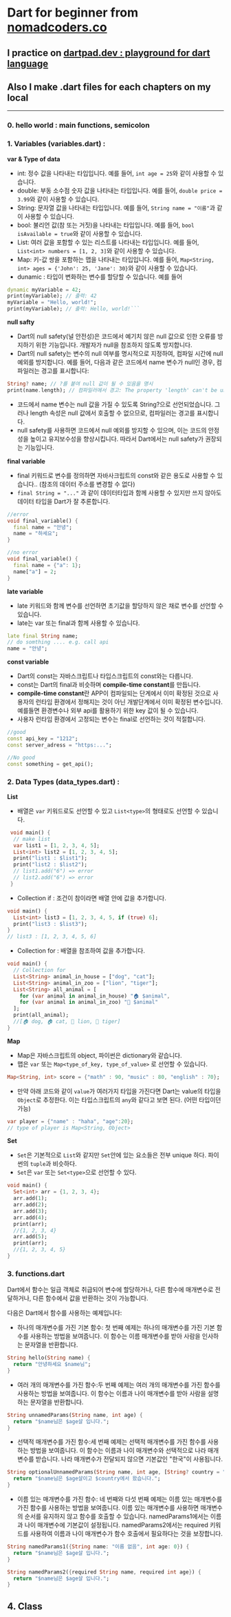 # Dart for beginner from [nomadcoders.co](https://nomadcoders.co/dart-for-beginners/lectures/4092)

## I practice on [dartpad.dev : playground for dart language](https://dartpad.dev/?)

## Also I make .dart files for each chapters on my local

<hr />

### 0. hello world : main functions, semicolon

### 1. Variables (variables.dart) :

**var & Type of data**

- int: 정수 값을 나타내는 타입입니다. 예를 들어, `int age = 25`와 같이 사용할 수 있습니다.
- double: 부동 소수점 숫자 값을 나타내는 타입입니다. 예를 들어, `double price = 3.99`와 같이 사용할 수 있습니다.
- String: 문자열 값을 나타내는 타입입니다. 예를 들어, `String name = "이름"`과 같이 사용할 수 있습니다.
- bool: 불리언 값(참 또는 거짓)을 나타내는 타입입니다. 예를 들어, `bool isAvailable = true`와 같이 사용할 수 있습니다.
- List: 여러 값을 포함할 수 있는 리스트를 나타내는 타입입니다. 예를 들어, `List<int> numbers = [1, 2, 3]`와 같이 사용할 수 있습니다.
- Map: 키-값 쌍을 포함하는 맵을 나타내는 타입입니다. 예를 들어, `Map<String, int> ages = {'John': 25, 'Jane': 30}`와 같이 사용할 수 있습니다.
- dunamic : 타입이 변화하는 변수를 할당할 수 있습니다. 예를 들어

````dart
dynamic myVariable = 42;
print(myVariable); // 출력: 42
myVariable = "Hello, world!";
print(myVariable); // 출력: Hello, world!```
````

**null safty**

- Dart의 null safety(널 안전성)은 코드에서 예기치 않은 null 값으로 인한 오류를 방지하기 위한 기능입니다. 개발자가 null을 참조하지 않도록 방지합니다.
- Dart의 null safety는 변수의 null 여부를 명시적으로 지정하여, 컴파일 시간에 null 예외를 방지합니다. 예를 들어, 다음과 같은 코드에서 name 변수가 null인 경우, 컴파일러는 경고를 표시합니다:

```dart
String? name; // ?를 붙여 null 값이 될 수 있음을 명시
print(name.length); // 컴파일러에서 경고: The property 'length' can't be unconditionally accessed because the receiver can be 'null'.
```

- 코드에서 name 변수는 null 값을 가질 수 있도록 String?으로 선언되었습니다. 그러나 length 속성은 null 값에서 호출할 수 없으므로, 컴파일러는 경고를 표시합니다.
- null safety를 사용하면 코드에서 null 예외를 방지할 수 있으며, 이는 코드의 안정성을 높이고 유지보수성을 향상시킵니다. 따라서 Dart에서는 null safety가 권장되는 기능입니다.

**final variable**

- final 키워드로 변수를 정의하면 자바사크립트의 const와 같은 용도로 사용할 수 있습니다.. (참조의 데이터 주소를 변경할 수 없다)
- `final String = "..."` 과 같이 데이터타입과 함께 사용할 수 있지만 쓰지 않아도 데이터 타입을 Dart가 잘 추론합니다.

```dart
//error
void final_variable() {
  final name = "안녕";
  name = "하세요";
}

//no error
void final_variable() {
  final name = {"a": 1};
  name["a"] = 2;
}
```

**late variable**

- late 키워드와 함께 변수를 선언하면 초기값을 할당하지 않은 채로 변수를 선언할 수 있습니다.
- late는 var 또는 final과 함께 사용할 수 있습니다.

```dart
late final String name;
// do somthing .... e.g. call api
name = "안녕";
```

**const variable**

- Dart의 const는 자바스크립트나 타입스크립트의 const와는 다릅니다.
- const는 Dart의 final과 비슷하며 **compile-time constant**를 만듭니다.
- **compile-time constant**란 APP이 컴파일되는 단계에서 이미 확정된 것으로 사용자의 런타임 환경에서 정해지는 것이 아닌 개발단계에서 이미 확정된 변수입니다. 예를들면 환경변수나 외부 api를 활용하기 위한 key 값이 될 수 있습니다.
- 사용자 런타임 환경에서 고정되는 변수는 final로 선언하는 것이 적절합니다.

```dart
//good
const api_key = "1212";
const server_adress = "https:...";

//No good
const something = get_api();
```

### 2. Data Types (data_types.dart) :

**List**

- 배열은 `var` 키워드로도 선언할 수 있고 `List<type>`의 형태로도 선언할 수 있습니다.

```dart
 void main() {
  // make list
  var list1 = [1, 2, 3, 4, 5];
  List<int> list2 = [1, 2, 3, 4, 5];
  print("list1 : $list1");
  print("list2 : $list2");
  // list1.add("6") => error
  // list2.add("6") => error
 }
```

- Collection if : 조건이 참이라면 배열 안에 값을 추가합니다.

```dart
void main() {
  List<int> list3 = [1, 2, 3, 4, 5, if (true) 6];
  print("list3 : $list3");
}
// list3 : [1, 2, 3, 4, 5, 6]
```

- Collection for : 배열을 참조하여 값을 추가합니다.

```dart
void main() {
  // Collection for
  List<String> animal_in_house = ["dog", "cat"];
  List<String> animal_in_zoo = ["lion", "tiger"];
  List<String> all_animal = [
    for (var animal in animal_in_house) "🏠 $animal",
    for (var animal in animal_in_zoo) "🎉 $animal"
  ];
  print(all_animal);
  //[🏠 dog, 🏠 cat, 🎉 lion, 🎉 tiger]
}
```

**Map**

- Map은 자바스크립트의 object, 파이썬은 dictionary와 같습니다.
- 맵은 `var` 또는 `Map<type_of_key, type_of_value>` 로 선언할 수 있습니다.

```dart
Map<String, int> score = {"math" : 90, "music" : 80, "english" : 70};
```

- 만약 아래 코드와 같이 `value`가 여러가지 타입을 가진다면 Dart는 value의 타입을 `Object`로 추정한다. 이는 타입스크립트의 `any`와 같다고 보면 된다. (어떤 타입이던 가능)

```dart
var player = {"name" : "haha", "age":20};
// type of player is Map<String, Object>
```

**Set**

- `Set`은 기본적으로 `List`와 같지만 `Set`안에 있는 요소들은 전부 unique 하다. 파이썬의 `tuple`과 비슷하다.
- `Set`은 `var` 또는 `Set<type>`으로 선언할 수 있다.

```dart
void main() {
  Set<int> arr = {1, 2, 3, 4};
  arr.add(1);
  arr.add(2);
  arr.add(3);
  arr.add(4);
  print(arr);
  //{1, 2, 3, 4}
  arr.add(5);
  print(arr);
  //{1, 2, 3, 4, 5}
}
```

### 3. functions.dart

Dart에서 함수는 일급 객체로 취급되어 변수에 할당하거나, 다른 함수에 매개변수로 전달하거나, 다른 함수에서 값을 반환하는 것이 가능합니다.

다음은 Dart에서 함수를 사용하는 예제입니다:

- 하나의 매개변수를 가진 기본 함수: 첫 번째 예제는 하나의 매개변수를 가진 기본 함수를 사용하는 방법을 보여줍니다. 이 함수는 이름 매개변수를 받아 사람을 인사하는 문자열을 반환합니다.

```dart
String hello(String name) {
  return "안녕하세요 $name님";
}
```

- 여러 개의 매개변수를 가진 함수:두 번째 예제는 여러 개의 매개변수를 가진 함수를 사용하는 방법을 보여줍니다. 이 함수는 이름과 나이 매개변수를 받아 사람을 설명하는 문자열을 반환합니다.

```dart
String unnamedParams(String name, int age) {
  return "$name님은 $age살 입니다.";
}
```

- 선택적 매개변수를 가진 함수:세 번째 예제는 선택적 매개변수를 가진 함수를 사용하는 방법을 보여줍니다. 이 함수는 이름과 나이 매개변수와 선택적으로 나라 매개변수를 받습니다. 나라 매개변수가 전달되지 않으면 기본값인 "한국"이 사용됩니다.

```dart
String optionalUnnamedParams(String name, int age, [String? country = "한국"]) {
  return "$name님은 $age살이고 $country에서 왔습니다.";
}
```

- 이름 있는 매개변수를 가진 함수: 네 번째와 다섯 번째 예제는 이름 있는 매개변수를 가진 함수를 사용하는 방법을 보여줍니다. 이름 있는 매개변수를 사용하면 매개변수의 순서를 유지하지 않고 함수를 호출할 수 있습니다. namedParams1에서는 이름과 나이 매개변수에 기본값이 설정됩니다. namedParams2에서는 required 키워드를 사용하여 이름과 나이 매개변수가 함수 호출에서 필요하다는 것을 보장합니다.

```dart
String namedParams1({String name: "이름 없음", int age: 0}) {
  return "$name님은 $age살 입니다.";
}
```

```dart
String namedParams2({required String name, required int age}) {
  return "$name님은 $age살 입니다.";
}
```

## 4. Class
